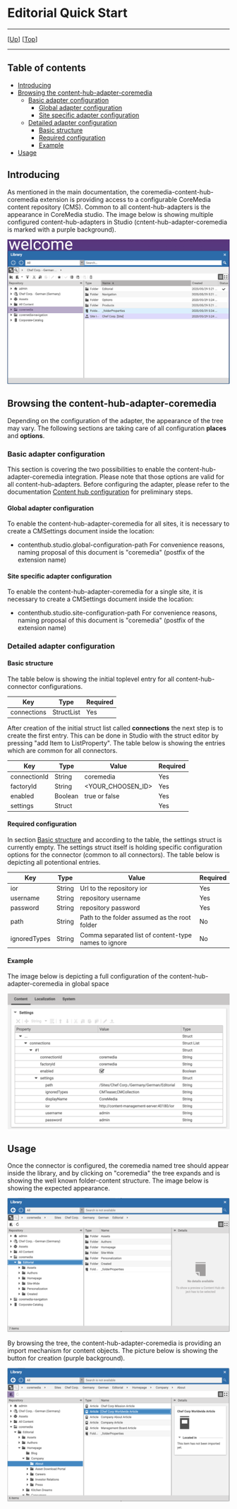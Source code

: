 # Editorial Quick Start

--------------------------------------------------------------------------------

\[[Up](README.md)\] \[[Top](#top)\]

--------------------------------------------------------------------------------

## Table of contents

* [Introducing](#introducing)
* [Browsing the content-hub-adapter-coremedia](#browsing-the-content-hub-adapter-coremedia)
    * [Basic adapter configuration](#basic-adapter-configuration)
        * [Global adapter configuration](#global-adapter-configuration)
        * [Site specific adapter configuration](#site-specific-adapter-configuration)
    * [Detailed adapter configuration](#detailed-adapter-configuration)
        * [Basic structure](#basic-structure)
        * [Required configuration](#required-configuration)
        * [Example](#example)     
* [Usage](#usage)    

## Introducing

As mentioned in the main documentation, the coremedia-content-hub-coremedia extension
is providing access to a configurable CoreMedia content repository (CMS). Common to all
content-hub-adapters is the appearance in CoreMedia studio. The image below is showing 
multiple configured content-hub-adapters in Studio (cntent-hub-adapter-coremedia is marked with a purple background).

![Image1: Studio appearance with configured adapters](img/editorial/editorial-documentation_1.png)
  
## Browsing the content-hub-adapter-coremedia
Depending on the configuration of the adapter, the appearance of the tree may vary. The following sections 
are taking care of all configuration **places** and **options**.

### Basic adapter configuration
This section is covering the two possibilities to enable the content-hub-adapter-coremedia integration. Please note that those
options are valid for all content-hub-adapters. Before configuring the adapter, please refer to the documentation [Content hub configuration](https://documentation.coremedia.com/cmcc-10/artifacts/2004/webhelp/deployment-en/content/Studio-Contenthub-Configuration.html)
for preliminary steps.

#### Global adapter configuration
To enable the content-hub-adapter-coremedia for all sites, it is necessary to create a CMSettings document inside the location:
* contenthub.studio.global-configuration-path
For convenience reasons, naming proposal of this document is "coremedia" (postfix of the extension name)

#### Site specific adapter configuration
To enable the content-hub-adapter-coremedia for a single site, it is necessary to create a CMSettings document inside the location:
* contenthub.studio.site-configuration-path
For convenience reasons, naming proposal of this document is "coremedia" (postfix of the extension name)


### Detailed adapter configuration

#### Basic structure
The table below is showing the initial toplevel entry for all content-hub-connector configurations.

| Key         | Type       | Required   |
|-------------|------------|------------|
| connections | StructList | Yes        |

After creation of the initial struct list called **connections** the next step is to create the first entry. This can be done 
in Studio with the struct editor by pressing "add Item to ListProperty". The table below is showing the entries which are common for all connectors.

| Key           | Type       | Value                 | Required   |
|---------------|------------|------------           |------------|
| connectionId  | String      | coremedia            | Yes        |
| factoryId     | String      | <YOUR_CHOOSEN_ID>    | Yes        |
| enabled       | Boolean     | true or false        | Yes        |
| settings       | Struct     |                      | Yes        |
          

#### Required configuration
In section [Basic structure](#basic-structure) and according to the table, the settings struct is currently empty.
The settings struct itself is holding specific configuration options for the connector (common to all connectors).
The table below is depicting all potentional entries. 

| Key               | Type       | Value                                                    | Required   |
|---------------    |------------|------------                                              |------------|
| ior               | String     | Url to the repository ior                                | Yes        |
| username          | String     | repository username                                      | Yes        |
| password          | String     | repository password                                      | Yes        |
| path              | String     |  Path to the folder assumed as the root folder           | No         |
| ignoredTypes      | String     |  Comma separated list of content-type names to ignore    | No         |

#### Example
The image below is depicting a full configuration of the content-hub-adapter-coremedia in global space

![Image2: Full adapter configuration](img/editorial/editorial-documentation_2.png)

## Usage
Once the connector is configured, the coremedia named tree should appear inside the library, and by clicking on "coremedia"
the tree expands and is showing the well known folder-content structure. The image below is showing the expected appearance.

![Image2: Expanded Studio tree](img/editorial/editorial-documentation_3.png)  

By browsing the tree, the content-hub-adapter-coremedia is providing an import mechanism for content objects. The picture below is showing the 
button for creation (purple background).

![Image2: Expanded Studio tree](img/editorial/editorial-documentation_4.png)  

